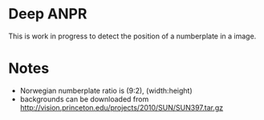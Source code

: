 # Deep ANPR


This is work in progress to detect the position of a numberplate in a image.


# Notes

- Norwegian numberplate ratio is (9:2), (width:height)
- backgrounds can be downloaded from http://vision.princeton.edu/projects/2010/SUN/SUN397.tar.gz
